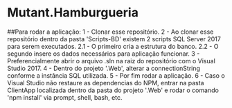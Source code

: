 # Mutant.Hamburgueria
##Para rodar a aplicação:
1 - Clonar esse repositório.
2 - Ao clonar esse repositório dentro da pasta 'Scripts-BD' existem 2 scripts SQL Server 2017 para serem executados.
  2.1 - O primeiro cria a estrutura do banco.
  2.2 - O segundo insere os dados necessários para aplicação funcionar.
3 - Preferencialmente abrir o arquivo .sln na raiz do repositório com o Visual Studio 2017.
4 - Dentro do projeto '.Web', alterar a connectionString conforme a instância SQL utilizada.
5 - Por fim rodar a aplicação.
6 - Caso o Visual Studio não restaure as dependencias do NPM, entrar na pasta ClientApp localizada dentro da pasta do projeto '.Web' e rodar o comando 'npm install' via prompt, shell, bash, etc.
